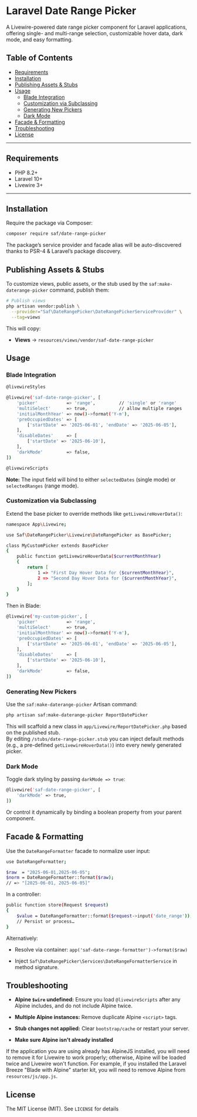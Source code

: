 
# Laravel Date Range Picker

A Livewire-powered date range picker component for Laravel applications, offering single- and multi-range selection, customizable hover data, dark mode, and easy formatting.

## Table of Contents

- [Requirements](#requirements)  
- [Installation](#installation)  
- [Publishing Assets & Stubs](#publishing-assets--stubs)  
- [Usage](#usage)  
  - [Blade Integration](#blade-integration)  
  - [Customization via Subclassing](#customization-via-subclassing)  
  - [Generating New Pickers](#generating-new-pickers)  
  - [Dark Mode](#dark-mode)  
- [Facade & Formatting](#facade--formatting)
- [Troubleshooting](#troubleshooting)  
- [License](#license)

---

## Requirements

- PHP 8.2+  
- Laravel 10+  
- Livewire 3+  

---

## Installation

Require the package via Composer:

```bash
composer require saf/date-range-picker
```
The package’s service provider and facade alias will be auto-discovered thanks to PSR-4 & Laravel’s package discovery.


## Publishing Assets & Stubs

To customize views, public assets, or the stub used by the `saf:make-daterange-picker` command, publish them:
```bash
# Publish views
php artisan vendor:publish \
  --provider="Saf\DateRangePicker\DateRangePickerServiceProvider" \
  --tag=views
```
This will copy:

-   **Views** → `resources/views/vendor/saf-date-range-picker`
    
    
## Usage

### Blade Integration
```bash
@livewireStyles

@livewire('saf-date-range-picker', [
    'picker'           => 'range',         // 'single' or 'range'
    'multiSelect'      => true,            // allow multiple ranges
    'initialMonthYear' => now()->format('Y-m'),
    'preOccupiedDates' => [
        ['startDate' => '2025-06-01', 'endDate' => '2025-06-05'],
    ],
    'disableDates'     => [
        ['startDate' => '2025-06-10'],
    ],
    'darkMode'         => false,
])

@livewireScripts

```
**Note:** The input field will bind to either `selectedDates` (single mode) or `selectedRanges` (range mode).

### Customization via Subclassing

Extend the base picker to override methods like `getLivewireHoverData()`:
```bash
namespace App\Livewire;

use Saf\DateRangePicker\Livewire\DateRangePicker as BasePicker;

class MyCustomPicker extends BasePicker
{
    public function getLivewireHoverData($currentMonthYear)
    {
        return [
            1 => "First Day Hover Data for {$currentMonthYear}",
            2 => "Second Day Hover Data for {$currentMonthYear}",
        ];
    }
}
```
Then in Blade:
```bash
@livewire('my-custom-picker', [
    'picker'           => 'range',
    'multiSelect'      => true,
    'initialMonthYear' => now()->format('Y-m'),
    'preOccupiedDates' => [
        ['startDate' => '2025-06-01', 'endDate' => '2025-06-05'],
    ],
    'disableDates'     => [
        ['startDate' => '2025-06-10'],
    ],
    'darkMode'         => false,
])

```
### Generating New Pickers

Use the `saf:make-daterange-picker` Artisan command:
```bash
php artisan saf:make-daterange-picker ReportDatePicker
```
This will scaffold a new class in `app/Livewire/ReportDatePicker.php` based on the published stub.  
By editing `/stubs/date-range-picker.stub` you can inject default methods (e.g., a pre-defined `getLivewireHoverData()`) into every newly generated picker.
### Dark Mode

Toggle dark styling by passing `darkMode => true`:
```bash
@livewire('saf-date-range-picker', [
    'darkMode' => true,
])

```
Or control it dynamically by binding a boolean property from your parent component.
## Facade & Formatting

Use the `DateRangeFormatter` facade to normalize user input:
```bash
use DateRangeFormatter;

$raw  = "2025-06-01,2025-06-05";
$norm = DateRangeFormatter::format($raw);
// => "[2025-06-01, 2025-06-05]"

```
In a controller:
```bash
public function store(Request $request)
{
    $value = DateRangeFormatter::format($request->input('date_range'));
    // Persist or process…
}
```
Alternatively:

-   Resolve via container: `app('saf-date-range-formatter')->format($raw)`
    
-   Inject `Saf\DateRangePicker\Services\DateRangeFormatterService` in method signature.
## Troubleshooting

-   **Alpine `$wire` undefined:** Ensure you load `@livewireScripts` after any Alpine includes, and do not include Alpine twice.
    
-   **Multiple Alpine instances:** Remove duplicate Alpine `<script>` tags.
    
-   **Stub changes not applied:** Clear `bootstrap/cache` or restart your server.
-    **Make sure Alpine isn't already installed**

If the application you are using already has AlpineJS installed, you will need to remove it for Livewire to work properly; otherwise, Alpine will be loaded twice and Livewire won't function. For example, if you installed the Laravel Breeze "Blade with Alpine" starter kit, you will need to remove Alpine from  `resources/js/app.js`.

## License

The MIT License (MIT). See `LICENSE` for details